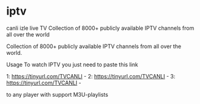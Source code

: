 # iptv
canli izle live TV Collection of 8000+ publicly available IPTV channels from all over the world

Collection of 8000+ publicly available IPTV channels from all over the world.

Usage To watch IPTV you just need to paste this link

1: https://tinyurl.com/TVCANLI - 2: https://tinyurl.com/TVCANLI - 3: https://tinyurl.com/TVCANLI -

to any player with support M3U-playlists
